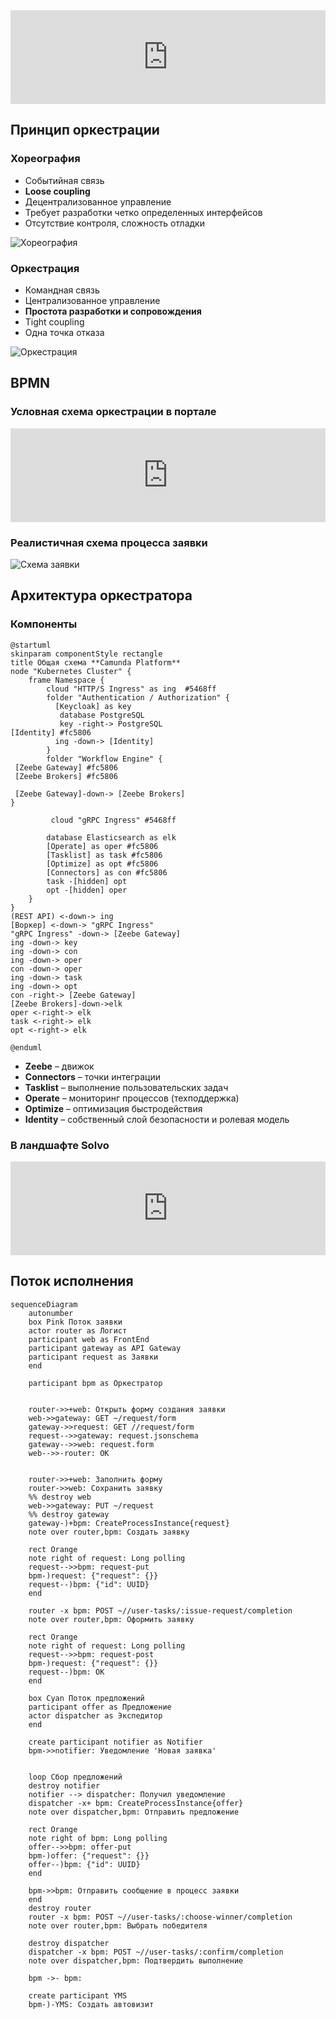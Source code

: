 <iframe id="myEmbeddedDiagram" src="https://structurizr.moarse.ru/embed/2?diagram=yp-structure&iframe=myEmbeddedDiagram" width="100%" marginwidth="0" marginheight="0" frameborder="0" scrolling="no" allowfullscreen="true"></iframe>
<script type="text/javascript" src="https://structurizr.moarse.ru/static/js/structurizr-embed.js"></script>

## Принцип оркестрации
### Хореография 
 - Событийная связь
 - **Loose coupling**
 - Децентрализованное управление
 - Требует разработки четко определенных интерфейсов
 - Отсутствие контроля, сложность отладки

![Хореография](1/image-20240517101512990.png)

### Оркестрация  
- Командная связь
- Централизованное управление
- **Простота разработки и сопровождения**
- Tight coupling
- Одна точка отказа

![Оркестрация](1/img.png)

## BPMN
### Условная схема оркестрации в портале

<iframe id="vague-diagram" src="https://structurizr.moarse.ru/embed/5?diagram=vague-bpmn&diagramSelector=false&iframe=vague-diagram" width="100%" marginwidth="0" marginheight="0" frameborder="0" scrolling="no" allowfullscreen="true"></iframe>

### Реалистичная схема процесса заявки 
![Схема заявки](1/request_flow.png)

## Архитектура оркестратора
### Компоненты 
```plantuml
@startuml
skinparam componentStyle rectangle
title Общая схема **Camunda Platform**
node "Kubernetes Cluster" {
    frame Namespace {
        cloud "HTTP/S Ingress" as ing  #5468ff
        folder "Authentication / Authorization" {
          [Keycloak] as key
           database PostgreSQL
           key -right-> PostgreSQL
[Identity] #fc5806
          ing -down-> [Identity]
        }
        folder "Workflow Engine" {
 [Zeebe Gateway] #fc5806
 [Zeebe Brokers] #fc5806

 [Zeebe Gateway]-down-> [Zeebe Brokers]
}

         cloud "gRPC Ingress" #5468ff

        database Elasticsearch as elk
        [Operate] as oper #fc5806
        [Tasklist] as task #fc5806
        [Optimize] as opt #fc5806
        [Connectors] as con #fc5806
        task -[hidden] opt
        opt -[hidden] oper
    }
}
(REST API) <-down-> ing
[Воркер] <-down-> "gRPC Ingress"
"gRPC Ingress" -down-> [Zeebe Gateway]
ing -down-> key
ing -down-> con
ing -down-> oper
con -down-> oper
ing -down-> task
ing -down-> opt
con -right-> [Zeebe Gateway]
[Zeebe Brokers]-down->elk
oper <-right-> elk
task <-right-> elk
opt <-right-> elk

@enduml
```
 - **Zeebe** – движок
 - **Connectors** – точки интеграции 
 - **Tasklist** – выполнение пользовательских задач 
 - **Operate** – мониторинг процессов (техподдержка)
 - **Optimize** – оптимизация быстродействия
 - **Identity** – собственный слой безопасности и ролевая модель

### В ландшафте Solvo
<iframe id="camunda-comp" src="https://structurizr.moarse.ru/embed/5?diagram=camunda-arch&diagramSelector=false&iframe=camunda-comp" width="100%" marginwidth="0" marginheight="0" frameborder="0" scrolling="no" allowfullscreen="true"></iframe>

## Поток исполнения
```mermaid
sequenceDiagram
    autonumber
    box Pink Поток заявки
    actor router as Логист
    participant web as FrontEnd 
    participant gateway as API Gateway  
    participant request as Заявки 
    end
    
    participant bpm as Оркестратор  

    
    router->>+web: Открыть форму создания заявки
    web->>gateway: GET ~/request/form
    gateway->>request: GET //request/form
    request-->>gateway: request.jsonschema
    gateway-->>web: request.form
    web-->>-router: OK
    

    router->>+web: Заполнить форму
    router->>web: Сохранить заявку
    %% destroy web
    web->>gateway: PUT ~/request
    %% destroy gateway
    gateway-)+bpm: CreateProcessInstance{request}
    note over router,bpm: Создать заявку
    
    rect Orange
    note right of request: Long polling
    request-->>bpm: request-put
    bpm-)request: {"request": {}}
    request--)bpm: {"id": UUID}
    end

    router -x bpm: POST ~//user-tasks/:issue-request/completion
    note over router,bpm: Оформить заявку
    
    rect Orange
    note right of request: Long polling
    request-->>bpm: request-post
    bpm-)request: {"request": {}}
    request--)bpm: OK
    end
        
    box Cyan Поток предложений
    participant offer as Предложение
    actor dispatcher as Экспедитор
    end
    
    create participant notifier as Notifier
    bpm->>notifier: Уведомление 'Новая заявка'
    
    
    loop Сбор предложений
    destroy notifier
    notifier --> dispatcher: Получил уведомление
    dispatcher -x+ bpm: CreateProcessInstance{offer}
    note over dispatcher,bpm: Отправить предложение
        
    rect Orange
    note right of bpm: Long polling
    offer-->>bpm: offer-put
    bpm-)offer: {"request": {}}
    offer--)bpm: {"id": UUID}
    end
    
    bpm->>bpm: Отправить сообщение в процесс заявки
    end
    destroy router
    router -x bpm: POST ~//user-tasks/:choose-winner/completion
    note over router,bpm: Выбрать победителя
    
    destroy dispatcher
    dispatcher -x bpm: POST ~//user-tasks/:confirm/completion
    note over dispatcher,bpm: Подтвердить выполнение
    
    bpm ->- bpm: 
    
    create participant YMS
    bpm-)-YMS: Создать автовизит
```
